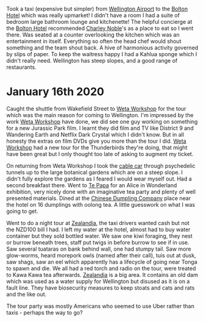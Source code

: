 Took a taxi (expensive but simpler) from [Wellington Airport](https://www.wellingtonairport.co.nz/)
to the [Bolton Hotel](https://www.boltonhotel.co.nz/) which was really
upmarket! I didn't have a room I had a suite of bedroom large bathroom lounge and
kitchenette! The helpful concierge at the [Bolton Hotel](https://www.boltonhotel.co.nz/) recommended
[Charley Noble](https://www.charleynoble.co.nz/)'s
as a place to eat so I went there. Was seated at a counter overlooking the
kitchen which was an entertainment in itself. Everything so often the head chef
would shout something and the team shout back. A hive of harmonious activity governed by slips of
paper. To keep the waitress happy I had a Kahlua sponge which I didn't really need.
Wellington has steep slopes, and a good range of restaurants.

# January 16th 2020
Caught the shuttle from Wakefield Street to [Weta Workshop](https://www.wetanz.com/) for the tour which was
the main reason for coming to Wellington. I'm impressed by the work [Weta Workshop](https://www.wetaworkshop.com/visit-us/workshop-tours/) have done,
we did see one guy working on something for a new Jurassic Park film.
I learnt they did film and TV like District 9 and Wandering Earth and Netflix Dark Crystal
which I didn't know. But in all honesty the extras on film DVDs give you more than the
tour I did. [Weta Workshop](https://www.wetaworkshop.com/visit-us/workshop-tours/) had a new tour for the Thunderbirds they're doing,
that might have been great but I only thought too late of asking to augment my ticket.

On returning from Weta Workshop I took the
[cable car](https://www.wellingtoncablecar.co.nz/) through psychedelic tunnels
up to the large botanical gardens which are on a steep slope. I didn't fully explore
the gardens as I feared I would wear myself out. Had a second breakfast there.
Went to [Te Papa](https://www.tepapa.govt.nz/) for an Alice in Wonderland exhibition, very nicely done with an
imaginative tea party and plenty of well presented materials. Dined at
the [Chinese Dumpling Company](http://www.thedumplingco.co.nz/) place
near the hotel on 16 dumplings with oolong tea. A little guesswork
on what I was going to get.

Went to do a night tour at [Zealandia](https://www.visitzealandia.com/),
the taxi drivers wanted cash but not the NZD100
bill I had. I left my water at the hotel, almost had to buy water container
but they sold bottled water. We saw one kiwi foraging, they nest or burrow beneath trees,
staff put twigs in before burrow to see if in use. Saw several tuataras on bank behind wall,
one had stumpy tail. Saw more glow-worms, heard morepork owls (named after their call),
tuis out at dusk, saw shags, saw an eel which apparently has a lifecycle of going
near Tonga to spawn and die. We all had a red torch and radio on the tour, were
treated to Kawa Kawa tea afterwards. [Zealandia](https://www.visitzealandia.com/) is a big area. It contains an old dam
which was used as a water supply for Wellington but disused as it is on a fault line.
They have biosecurity measures to keep stoats and cats and rats and the like out.

The tour party was mostly Americans who seemed to use Uber rather than taxis -
perhaps the way to go?
